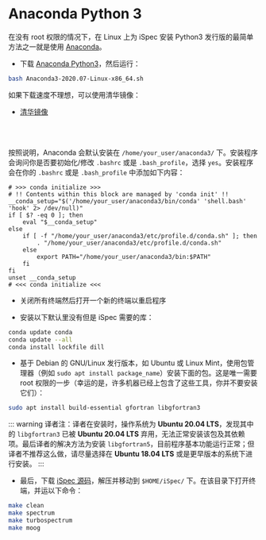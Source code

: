 # Anaconda Python 3

在没有 root 权限的情况下，在 Linux 上为 iSpec 安装 Python3 发行版的最简单方法之一就是使用 [Anaconda](https://www.anaconda.com/products/individual)。

- 下载 [Anaconda Python3](https://www.anaconda.com/download/)，然后运行：

``` bash
bash Anaconda3-2020.07-Linux-x86_64.sh
```

如果下载速度不理想，可以使用清华镜像：

- [清华镜像](https://mirrors.tuna.tsinghua.edu.cn/anaconda/archive/)

<br></br>

按照说明，Anaconda 会默认安装在 `/home/your_user/anaconda3/` 下。安装程序会询问你是否要初始化/修改 `.bashrc` 或是 `.bash_profile`，选择 `yes`。安装程序会在你的 `.bashrc` 或是 `.bash_profile` 中添加如下内容：

``` 
# >>> conda initialize >>>
# !! Contents within this block are managed by 'conda init' !!
__conda_setup="$('/home/your_user/anaconda3/bin/conda' 'shell.bash' 'hook' 2> /dev/null)"
if [ $? -eq 0 ]; then
    eval "$__conda_setup"
else
    if [ -f "/home/your_user/anaconda3/etc/profile.d/conda.sh" ]; then
        . "/home/your_user/anaconda3/etc/profile.d/conda.sh"
    else
        export PATH="/home/your_user/anaconda3/bin:$PATH"
    fi
fi
unset __conda_setup
# <<< conda initialize <<<
```

- 关闭所有终端然后打开一个新的终端以重启程序

- 安装以下默认里没有但是 iSpec 需要的库：

``` bash
conda update conda
conda update --all
conda install lockfile dill
```

- 基于 Debian 的 GNU/Linux 发行版本，如 Ubuntu 或 Linux Mint，使用包管理器（例如 `sudo apt install package_name`）安装下面的包。这是唯一需要 root 权限的一步（幸运的是，许多机器已经上包含了这些工具，你并不要安装它们）：

``` bash
sudo apt install build-essential gfortran libgfortran3
```

::: warning
译者注：译者在安装时，操作系统为 **Ubuntu 20.04 LTS**，发现其中的 `libgfortran3` 已被 **Ubuntu 20.04 LTS** 弃用，无法正常安装该包及其依赖项。最后译者的解决方法为安装 `libgfortran5`，目前程序基本功能运行正常；但译者不推荐这么做，请尽量选择在 **Ubuntu 18.04 LTS** 或是更早版本的系统下进行安装。
:::

- 最后，下载 [iSpec 源码](/installation/)，解压并移动到 `$HOME/iSpec/` 下。在该目录下打开终端，并运以下命令：

``` bash
make clean
make spectrum
make turbospectrum
make moog
```
